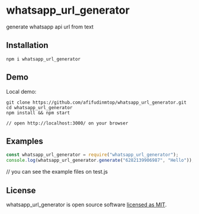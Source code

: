 # whatsapp_url_generator

generate whatsapp api url from text

## Installation

```
npm i whatsapp_url_generator
```

## Demo

Local demo:

```
git clone https://github.com/afifudinmtop/whatsapp_url_generator.git
cd whatsapp_url_generator
npm install && npm start

// open http://localhost:3000/ on your browser
```

## Examples

```jsx
const whatsapp_url_generator = require("whatsapp_url_generator");
console.log(whatsapp_url_generator.generate("6282139906987", "Hello"));
```

// you can see the example files on test.js

## License

whatsapp_url_generator is open source software [licensed as MIT](https://github.com/afifudinmtop/whatsapp_url_generator/blob/main/LICENSE).

